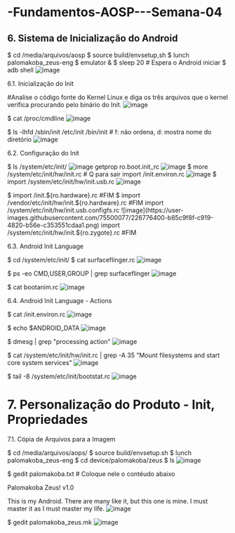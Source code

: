 # -Fundamentos-AOSP---Semana-04


## 6. Sistema de Inicialização do Android ##

$ cd /media/arquivos/aosp
$ source build/envsetup,sh
$ lunch palomakoba_zeus-eng
$ emulator &
$ sleep 20 # Espera o Android iniciar
$ adb shell
![image](https://user-images.githubusercontent.com/75500077/226772632-0fe88e90-72cf-4bac-9c73-e7494a17760f.png)


6.1. Inicialização do Init

#Analise o código fonte do Kernel Linux e diga os três arquivos que o kernel verifica procurando pelo binário do Init.
![image](https://user-images.githubusercontent.com/75500077/226773680-2010d0ff-e0b1-48a2-9104-1e6fa40a314b.png)

$ cat /proc/cmdline
![image](https://user-images.githubusercontent.com/75500077/226773878-583c1ed1-5401-47d1-b623-3ef38983c888.png)

$ ls -lhfd /sbin/init /etc/init /bin/init       # f: não ordena, d: mostra nome do diretório
![image](https://user-images.githubusercontent.com/75500077/226774184-02ec4603-2cc6-4a49-9016-02f6fe0cf733.png)


6.2. Configuração do Init

$ ls /system/etc/init/
![image](https://user-images.githubusercontent.com/75500077/226774840-a8c92ff7-82f9-417d-91b5-bad0bdda3a4c.png)
getprop ro.boot.init_rc
![image](https://user-images.githubusercontent.com/75500077/226775099-6d671639-f6ba-4c6f-8f2a-d84a32f25e4d.png)
$ more /system/etc/init/hw/init.rc    # Q para sair
import /init.environ.rc
![image](https://user-images.githubusercontent.com/75500077/226776040-07a2a691-6f42-46be-be7f-d6a1324ca7a4.png)
$ import /system/etc/init/hw/init.usb.rc
![image](https://user-images.githubusercontent.com/75500077/226776111-c68309a2-7d4c-43ad-95c9-69c7ed19cb7c.png)

$ import /init.${ro.hardware}.rc
#FIM
$ import /vendor/etc/init/hw/init.${ro.hardware}.rc
#FIM
import /system/etc/init/hw/init.usb.configfs.rc
![image](https://user-images.githubusercontent.com/75500077/226776400-b85c9f8f-c919-4820-b56e-c353551cdaa1.png)
import /system/etc/init/hw/init.${ro.zygote}.rc
#FIM


6.3. Android Init Language

$ cd /system/etc/init/
$ cat surfaceflinger.rc
![image](https://user-images.githubusercontent.com/75500077/226777359-01cbb56b-669f-4824-b1e5-492aa252d3b4.png)

$ ps -eo CMD,USER,GROUP | grep surfaceflinger
![image](https://user-images.githubusercontent.com/75500077/226777560-ff74cb91-469d-4e16-b58e-751e24c8c67d.png)

$ cat bootanim.rc
![image](https://user-images.githubusercontent.com/75500077/226777620-057f129d-861b-4594-894f-2eb3c92be044.png)


6.4. Android Init Language - Actions

$ cat /init.environ.rc
![image](https://user-images.githubusercontent.com/75500077/226777868-0c12d5d5-7266-4e5e-b3ef-b7ac1d421f33.png)

$ echo $ANDROID_DATA
![image](https://user-images.githubusercontent.com/75500077/226777951-46ba4994-558e-44a6-bdc7-490b2286e72d.png)

$ dmesg | grep "processing action"
![image](https://user-images.githubusercontent.com/75500077/226778023-b5984055-d783-4397-a79a-b1ef9ea78e3a.png)

$ cat /system/etc/init/hw/init.rc | grep -A 35 "Mount filesystems and start core system services"
![image](https://user-images.githubusercontent.com/75500077/226778208-e3db4c84-a6a8-4d7e-bca2-dd58f0f64d7e.png)

$ tail -8 /system/etc/init/bootstat.rc
![image](https://user-images.githubusercontent.com/75500077/226778301-05136cb3-d5cd-44dc-9b89-024f5613f6bc.png)


# 7. Personalização do Produto - Init, Propriedades #

7.1. Cópia de Arquivos para a Imagem

$ cd /media/arquivos/aops/
$ source build/envsetup.sh
$ lunch palomakoba_zeus-eng
$ cd device/palomakoba/zeus
$ ls
![image](https://user-images.githubusercontent.com/75500077/226778682-7df64f2c-c59e-4c82-b1d8-d89b57bf1d62.png)

$ gedit palomakoba.txt           # Coloque nele o contéudo abaixo

Palomakoba Zeus! v1.0

This is my Android.
There are many like it, but this one is mine.
I must master it as I must master my life.
![image](https://user-images.githubusercontent.com/75500077/226778809-0391f10d-4d64-4e64-8ef1-4844ada1ef32.png)

$ gedit palomakoba_zeus.mk
![image](https://user-images.githubusercontent.com/75500077/226779263-28e807f5-e359-4118-bcac-edbb3e923832.png)



